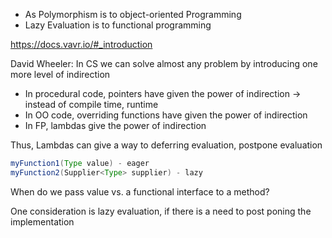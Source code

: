 
* As Polymorphism is to object-oriented Programming
* Lazy Evaluation is to functional programming

https://docs.vavr.io/#_introduction

David Wheeler: In CS we can solve almost any problem by introducing
one more level of indirection

* In procedural code, pointers have given the power of indirection -> instead of compile time, runtime
* In OO code, overriding functions have given the power of indirection
* In FP, lambdas give the power of indirection

Thus, Lambdas can give a way to deferring evaluation, postpone evaluation

```java
myFunction1(Type value) - eager
myFunction2(Supplier<Type> supplier) - lazy
```

When do we pass value vs. a functional interface to a method?

One consideration is lazy evaluation, if there is a need to post poning the implementation

